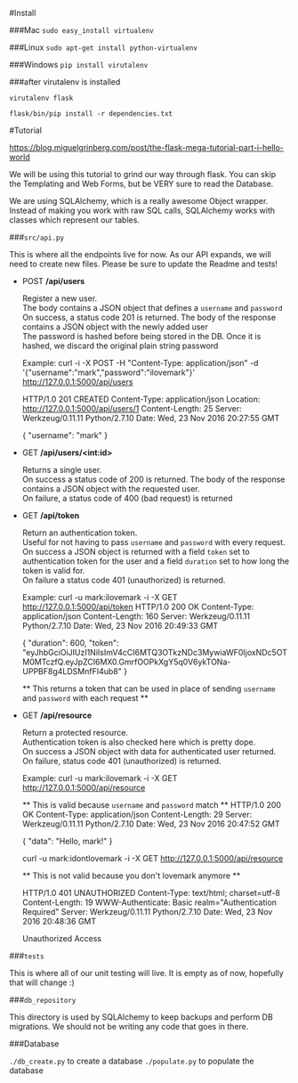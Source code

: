 #Install

###Mac
`sudo easy_install virtualenv`

###Linux
`sudo apt-get install python-virtualenv`

###Windows 
`pip install virutalenv`

###after virutalenv is installed
```
virutalenv flask

flask/bin/pip install -r dependencies.txt
```

#Tutorial

https://blog.miguelgrinberg.com/post/the-flask-mega-tutorial-part-i-hello-world

We will be using this tutorial to grind our way through flask. 
You can skip the Templating and Web Forms, but be VERY sure to read the Database. 

We are using SQLAlchemy, which is a really awesome Object wrapper. 
Instead of making you work with raw SQL calls, SQLAlchemy works with classes
which represent our tables. 

###`src/api.py`

This is where all the endpoints live for now. As our API expands, we will 
need to create new files. 
Please be sure to update the Readme and tests! 

- POST **/api/users**

	Register a new user. <br>
	The body contains a JSON object that defines a `username` and `password`<br>
	On success, a status code 201 is returned. The body of the response contains a JSON object with the newly added user <br>
	The password is hashed before being stored in the DB. Once it is hashed, we discard the original plain string password <br>

	Example:
	curl -i -X POST -H "Content-Type: application/json" -d '{"username":"mark","password":"ilovemark"}' http://127.0.0.1:5000/api/users
	
	HTTP/1.0 201 CREATED
	Content-Type: application/json
	Location: http://127.0.0.1:5000/api/users/1
	Content-Length: 25
	Server: Werkzeug/0.11.11 Python/2.7.10
	Date: Wed, 23 Nov 2016 20:27:55 GMT

	{
  		"username": "mark"
	}

- GET **/api/users/&lt;int:id&gt;**

	Returns a single user. <br>
	On success a status code of 200 is returned. The body of the response contains a JSON object with the requested user. <br>
	On failure, a status code of 400 (bad request) is returned

- GET **/api/token**

	Return an authentication token. <br>
	Useful for not having to pass `username` and `password` with every request. <br>
	On success a JSON object is returned with a field `token` set to authentication token for the user and a field `duration` set to 
	how long the token is valid for. <br>
	On failure a status code 401 (unauthorized) is returned.

	Example:
	curl -u mark:ilovemark -i -X GET http://127.0.0.1:5000/api/token
	HTTP/1.0 200 OK
	Content-Type: application/json
	Content-Length: 160
	Server: Werkzeug/0.11.11 Python/2.7.10
	Date: Wed, 23 Nov 2016 20:49:33 GMT

	{
  		"duration": 600, 
  		"token": "eyJhbGciOiJIUzI1NiIsImV4cCI6MTQ3OTkzNDc3MywiaWF0IjoxNDc5OTM0MTczfQ.eyJpZCI6MX0.GmrfOOPkXgY5q0V6ykTONa-UPPBF8g4LDSMnfFI4ub8"
	}

	** This returns a token that can be used in place of sending `username` and `password` with each request **

- GET **/api/resource**

	Return a protected resource.<br>
	Authentication token is also checked here which is pretty dope. <br>
	On success a JSON object with data for authenticated user returned. <br>
	On failure, status code 401 (unauthorized) is returned.

	Example:
	curl -u mark:ilovemark -i -X GET http://127.0.0.1:5000/api/resource

	** This is valid because `username` and `password` match ** 
	HTTP/1.0 200 OK
	Content-Type: application/json
	Content-Length: 29
	Server: Werkzeug/0.11.11 Python/2.7.10
	Date: Wed, 23 Nov 2016 20:47:52 GMT

	{
  		"data": "Hello, mark!"
	}

	curl -u mark:idontlovemark -i -X GET http://127.0.0.1:5000/api/resource

	** This is not valid because you don't lovemark anymore **

	HTTP/1.0 401 UNAUTHORIZED
	Content-Type: text/html; charset=utf-8
	Content-Length: 19
	WWW-Authenticate: Basic realm="Authentication Required"
	Server: Werkzeug/0.11.11 Python/2.7.10
	Date: Wed, 23 Nov 2016 20:48:36 GMT

	Unauthorized Access

###`tests`

This is where all of our unit testing will live. 
It is empty as of now, hopefully that will change :) 

###`db_repository` 

This directory is used by SQLAlchemy to keep backups and perform DB migrations.
We should not be writing any code that goes in there. 

###Database

`./db_create.py` to create a database
`./populate.py` to populate the database
